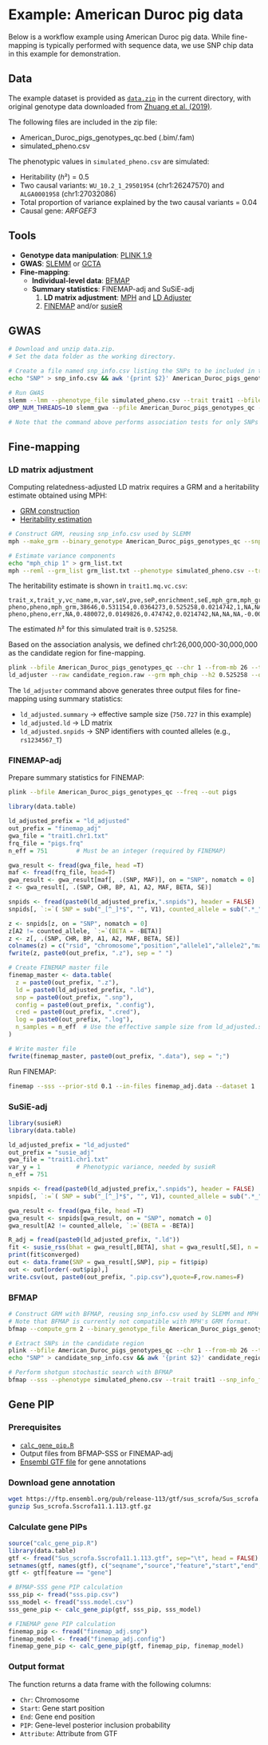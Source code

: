 # Example: American Duroc pig data
Below is a workflow example using American Duroc pig data. While fine-mapping is typically performed with sequence data, we use SNP chip data in this example for demonstration.

## Data
The example dataset is provided as [`data.zip`](./data.zip) in the current directory, with original genotype data downloaded from [Zhuang et al. (2019)](https://journals.plos.org/plosone/article?id=10.1371/journal.pone.0218263).

The following files are included in the zip file:
- American_Duroc_pigs_genotypes_qc.bed (.bim/.fam)
- simulated_pheno.csv

The phenotypic values in `simulated_pheno.csv` are simulated:
- Heritability (*h*²) = 0.5
- Two causal variants: `WU_10.2_1_29501954` (chr1:26247570) and `ALGA0001958` (chr1:27032086)
- Total proportion of variance explained by the two causal variants = 0.04
- Causal gene: *ARFGEF3*

## Tools
- **Genotype data manipulation**: [PLINK 1.9](https://www.cog-genomics.org/plink/)
- **GWAS**: [SLEMM](https://github.com/jiang18/slemm/) or [GCTA](https://yanglab.westlake.edu.cn/software/gcta/#MLMA)
- **Fine-mapping**:
  - **Individual-level data**: [BFMAP](https://github.com/jiang18/bfmap)
  - **Summary statistics**: FINEMAP-adj and SuSiE-adj
    1. **LD matrix adjustment**: [MPH](https://jiang18.github.io/mph/) and [LD Adjuster](../ld_adjuster/)
    2. [FINEMAP](http://www.christianbenner.com/) and/or [susieR](https://stephenslab.github.io/susieR/)

## GWAS

```bash
# Download and unzip data.zip.
# Set the data folder as the working directory.

# Create a file named snp_info.csv listing the SNPs to be included in the GRM.
echo "SNP" > snp_info.csv && awk '{print $2}' American_Duroc_pigs_genotypes_qc.bim >> snp_info.csv

# Run GWAS
slemm --lmm --phenotype_file simulated_pheno.csv --trait trait1 --bfile American_Duroc_pigs_genotypes_qc --snp_info_file snp_info.csv --out trait1 --num_threads 10 --num_qf 100
OMP_NUM_THREADS=10 slemm_gwa --pfile American_Duroc_pigs_genotypes_qc --slemm trait1 --out trait1.chr1.txt --chr 1

# Note that the command above performs association tests for only SNPs on chromosome 1.
````

## Fine-mapping
### LD matrix adjustment
Computing relatedness-adjusted LD matrix requires a GRM and a heritability estimate obtained using MPH:
- [GRM construction](https://jiang18.github.io/mph/options/#making-a-grm-from-snps)
- [Heritability estimation](https://jiang18.github.io/mph/options/#remlminque)

```bash
# Construct GRM, reusing snp_info.csv used by SLEMM
mph --make_grm --binary_genotype American_Duroc_pigs_genotypes_qc --snp_info snp_info.csv --num_threads 10 --out mph_chip

# Estimate variance components
echo "mph_chip 1" > grm_list.txt
mph --reml --grm_list grm_list.txt --phenotype simulated_pheno.csv --trait trait1 --num_threads 10 --out trait1
````

The heritability estimate is shown in `trait1.mq.vc.csv`:
```csv
trait_x,trait_y,vc_name,m,var,seV,pve,seP,enrichment,seE,mph_grm,mph_grm,err
pheno,pheno,mph_grm,38646,0.531154,0.0364273,0.525258,0.0214742,1,NA,NA,0.00132695,-0.000221669
pheno,pheno,err,NA,0.480072,0.0149826,0.474742,0.0214742,NA,NA,NA,-0.000221669,0.000224478
```
The estimated *h*² for this simulated trait is `0.525258`.

Based on the association analysis, we defined chr1:26,000,000-30,000,000 as the candidate region for fine-mapping.

```bash
plink --bfile American_Duroc_pigs_genotypes_qc --chr 1 --from-mb 26 --to-mb 30 --recode A --out candidate_region 
ld_adjuster --raw candidate_region.raw --grm mph_chip --h2 0.525258 --out ld_adjusted --threads 10
````
The `ld_adjuster` command above generates three output files for fine-mapping using summary statistics:
- `ld_adjusted.summary` → effective sample size (`750.727` in this example)
- `ld_adjusted.ld` → LD matrix 
- `ld_adjusted.snpids` → SNP identifiers with counted alleles (e.g., `rs1234567_T`)

### FINEMAP-adj
Prepare summary statistics for FINEMAP:

```sh
plink --bfile American_Duroc_pigs_genotypes_qc --freq --out pigs
```

```R
library(data.table)

ld_adjusted_prefix = "ld_adjusted"
out_prefix = "finemap_adj"
gwa_file = "trait1.chr1.txt"
frq_file = "pigs.frq"
n_eff = 751        # Must be an integer (required by FINEMAP)

gwa_result <- fread(gwa_file, head =T)
maf <- fread(frq_file, head=T)
gwa_result <- gwa_result[maf[, .(SNP, MAF)], on = "SNP", nomatch = 0]
z <- gwa_result[, .(SNP, CHR, BP, A1, A2, MAF, BETA, SE)]

snpids <- fread(paste0(ld_adjusted_prefix,".snpids"), header = FALSE)
snpids[, `:=`( SNP = sub("_[^_]*$", "", V1), counted_allele = sub(".*_", "", V1))]

z <- snpids[z, on = "SNP", nomatch = 0]
z[A2 != counted_allele, `:=`(BETA = -BETA)]
z <- z[, .(SNP, CHR, BP, A1, A2, MAF, BETA, SE)]
colnames(z) = c("rsid", "chromosome","position","allele1","allele2","maf", "beta","se")
fwrite(z, paste0(out_prefix, ".z"), sep = " ")

# Create FINEMAP master file
finemap_master <- data.table(
  z = paste0(out_prefix, ".z"),
  ld = paste0(ld_adjusted_prefix, ".ld"),
  snp = paste0(out_prefix, ".snp"),
  config = paste0(out_prefix, ".config"), 
  cred = paste0(out_prefix, ".cred"),
  log = paste0(out_prefix, ".log"),
  n_samples = n_eff  # Use the effective sample size from ld_adjusted.summary
)

# Write master file
fwrite(finemap_master, paste0(out_prefix, ".data"), sep = ";")
```
Run FINEMAP:
```bash
finemap --sss --prior-std 0.1 --in-files finemap_adj.data --dataset 1
```

### SuSiE-adj

```R
library(susieR)
library(data.table)

ld_adjusted_prefix = "ld_adjusted"
out_prefix = "susie_adj"
gwa_file = "trait1.chr1.txt"
var_y = 1          # Phenotypic variance, needed by susieR
n_eff = 751        

snpids <- fread(paste0(ld_adjusted_prefix,".snpids"), header = FALSE)
snpids[, `:=`( SNP = sub("_[^_]*$", "", V1), counted_allele = sub(".*_", "", V1))]

gwa_result <- fread(gwa_file, head =T)
gwa_result <- snpids[gwa_result, on = "SNP", nomatch = 0]
gwa_result[A2 != counted_allele, `:=`(BETA = -BETA)]

R_adj = fread(paste0(ld_adjusted_prefix, ".ld"))
fit <- susie_rss(bhat = gwa_result[,BETA], shat = gwa_result[,SE], n = n_eff, R = R_adj, var_y = var_y, L = 5, estimate_residual_variance = TRUE)
print(fit$converged)
out <- data.frame(SNP = gwa_result[,SNP], pip = fit$pip)
out <- out[order(-out$pip),]
write.csv(out, paste0(out_prefix, ".pip.csv"),quote=F,row.names=F)
```

### BFMAP
```bash
# Construct GRM with BFMAP, reusing snp_info.csv used by SLEMM and MPH
# Note that BFMAP is currently not compatible with MPH's GRM format.
bfmap --compute_grm 2 --binary_genotype_file American_Duroc_pigs_genotypes_qc --snp_info_file snp_info.csv --output bfmap --num_threads 10

# Extract SNPs in the candidate region
plink --bfile American_Duroc_pigs_genotypes_qc --chr 1 --from-mb 26 --to-mb 30 --make-bed --out candidate_region
echo "SNP" > candidate_snp_info.csv && awk '{print $2}' candidate_region.bim >> candidate_snp_info.csv

# Perform shotgun stochastic search with BFMAP
bfmap --sss --phenotype simulated_pheno.csv --trait trait1 --snp_info_file candidate_snp_info.csv --binary_genotype_file candidate_region --binary_grm bfmap --heritability 0.525258 --output sss --num_threads 10
```

## Gene PIP

### Prerequisites
- [`calc_gene_pip.R`](../calc_gene_pip.R)
- Output files from BFMAP-SSS or FINEMAP-adj
- [Ensembl GTF file](https://www.ensembl.org/info/website/upload/gff.html?redirect=no) for gene annotations

### Download gene annotation
```bash
wget https://ftp.ensembl.org/pub/release-113/gtf/sus_scrofa/Sus_scrofa.Sscrofa11.1.113.gtf.gz
gunzip Sus_scrofa.Sscrofa11.1.113.gtf.gz
````

### Calculate gene PIPs
```R
source("calc_gene_pip.R")
library(data.table)
gtf <- fread("Sus_scrofa.Sscrofa11.1.113.gtf", sep="\t", head = FALSE)
setnames(gtf, names(gtf), c("seqname","source","feature","start","end","score","strand","frame","attribute") )
gtf <- gtf[feature == "gene"]

# BFMAP-SSS gene PIP calculation
sss_pip <- fread("sss.pip.csv")
sss_model <- fread("sss.model.csv")
sss_gene_pip <- calc_gene_pip(gtf, sss_pip, sss_model)

# FINEMAP gene PIP calculation  
finemap_pip <- fread("finemap_adj.snp")
finemap_model <- fread("finemap_adj.config")
finemap_gene_pip <- calc_gene_pip(gtf, finemap_pip, finemap_model)
```
### Output format
The function returns a data frame with the following columns:
- `Chr`: Chromosome
- `Start`: Gene start position
- `End`: Gene end position  
- `PIP`: Gene-level posterior inclusion probability
- `Attribute`: Attribute from GTF
